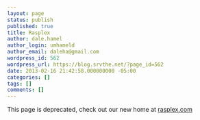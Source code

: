 ```yaml
---
layout: page
status: publish
published: true
title: Rasplex
author: dale.hamel
author_login: umhameld
author_email: daleha@gmail.com
wordpress_id: 562
wordpress_url: https://blog.srvthe.net/?page_id=562
date: 2013-02-16 21:42:58.000000000 -05:00
categories: []
tags: []
comments: []
---
```

This page is deprecated, check out our new home at <a href="https://rasplex.com">rasplex.com</a>

